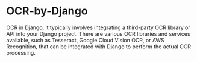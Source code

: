 # OCR-by-Django
OCR in Django, it typically involves integrating a third-party OCR library or API into your Django project. There are various OCR libraries and services available, such as Tesseract, Google Cloud Vision OCR, or AWS Recognition, that can be integrated with Django to perform the actual OCR processing.
